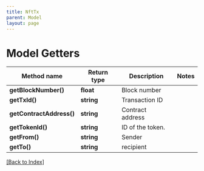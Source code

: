 ```yaml
---
title: NftTx
parent: Model
layout: page
---
```


# Model Getters

Method name | Return type | Description | Notes
------------ | ------------- | ------------- | -------------
**getBlockNumber()** | **float** | Block number |
**getTxId()** | **string** | Transaction ID |
**getContractAddress()** | **string** | Contract address |
**getTokenId()** | **string** | ID of the token. |
**getFrom()** | **string** | Sender |
**getTo()** | **string** | recipient |

[[Back to Index]](../index.md)

